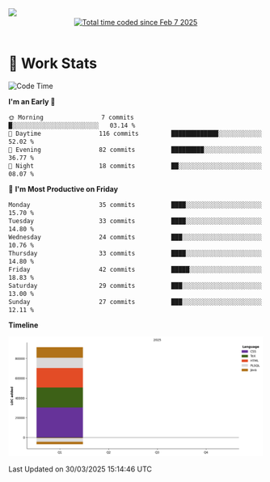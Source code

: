 <img src="https://capsule-render.vercel.app/api?type=waving&color=E0D7C8&height=200&section=header&text=Jeong8333&animation=fadeIn&fontColor=6D4930&fontSize=65&fontAlignY=60&stroke=6D4930&strokeWidth=3" />

<div align = center>
<a href="https://wakatime.com/@9207cd9b-e0ca-4b15-bb6a-6ad0a31854f8"><img src="https://wakatime.com/badge/user/9207cd9b-e0ca-4b15-bb6a-6ad0a31854f8.svg" alt="Total time coded since Feb 7 2025" /></a>
</div>
<br>

# 📝 **Work Stats**


<!--START_SECTION:waka-->
![Code Time](http://img.shields.io/badge/Code%20Time-8%20hrs%2047%20mins-blue)

**I'm an Early 🐤** 

```text
🌞 Morning                7 commits           █░░░░░░░░░░░░░░░░░░░░░░░░   03.14 % 
🌆 Daytime                116 commits         █████████████░░░░░░░░░░░░   52.02 % 
🌃 Evening                82 commits          █████████░░░░░░░░░░░░░░░░   36.77 % 
🌙 Night                  18 commits          ██░░░░░░░░░░░░░░░░░░░░░░░   08.07 % 
```
📅 **I'm Most Productive on Friday** 

```text
Monday                   35 commits          ████░░░░░░░░░░░░░░░░░░░░░   15.70 % 
Tuesday                  33 commits          ████░░░░░░░░░░░░░░░░░░░░░   14.80 % 
Wednesday                24 commits          ███░░░░░░░░░░░░░░░░░░░░░░   10.76 % 
Thursday                 33 commits          ████░░░░░░░░░░░░░░░░░░░░░   14.80 % 
Friday                   42 commits          █████░░░░░░░░░░░░░░░░░░░░   18.83 % 
Saturday                 29 commits          ███░░░░░░░░░░░░░░░░░░░░░░   13.00 % 
Sunday                   27 commits          ███░░░░░░░░░░░░░░░░░░░░░░   12.11 % 
```


**Timeline**

![Lines of Code chart](https://raw.githubusercontent.com/Jeong8333/Jeong8333/main/assets/bar_graph.png)


 Last Updated on 30/03/2025 15:14:46 UTC
<!--END_SECTION:waka-->

